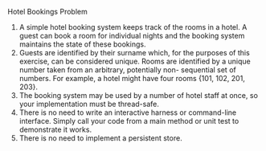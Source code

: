 Hotel Bookings Problem
1.	A simple hotel booking system keeps track of the rooms in a hotel. A guest can book a room for individual nights and the booking system maintains the state of these bookings.
2.	Guests are identified by their surname which, for the purposes of this exercise, can be considered unique.
Rooms are identified by a unique number taken from an arbitrary, potentially non- sequential set of numbers. For example, a hotel might have four rooms {101, 102, 201, 203}.
3.	The booking system may be used by a number of hotel staff at once, so your implementation must be thread-safe.
4.	There is no need to write an interactive harness or command-line interface. Simply call your code from a main method or unit test to demonstrate it works.
5.	There is no need to implement a persistent store.